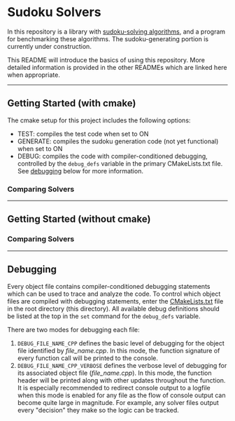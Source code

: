 # Sudoku Solvers

In this repository is a library with [sudoku-solving algorithms](./src/solvers/README.md), and a program for benchmarking these algorithms. The sudoku-generating portion is currently under construction.

This README will introduce the basics of using this repository. More detailed information is provided in the other READMEs which are linked here when appropriate.


--------------------

## Getting Started (with cmake)

The cmake setup for this project includes the following options:
 - TEST: compiles the test code when set to ON
 - GENERATE: compiles the sudoku generation code (not yet functional) when set to ON
 - DEBUG: compiles the code with compiler-conditioned debugging, controlled by the `debug_defs` variable in the primary CMakeLists.txt file. See [debugging](#debugging) below for more information.

### Comparing Solvers

--------------------

## Getting Started (without cmake)

### Comparing Solvers

--------------------

## Debugging

Every object file contains compiler-conditioned debugging statements which can be used to trace and analyze the code. To control which object files are compiled with debugging statements, enter the [CMakeLists.txt](CMakeLists.txt) file in the root directory (this directory). All available debug definitions should be listed at the top in the `set` command for the `debug_defs` variable. 

There are two modes for debugging each file:
1. `DEBUG_FILE_NAME_CPP` defines the basic level of debugging for the object file identified by *file_name.cpp*. In this mode, the function signature of every function call will be printed to the console.
2. `DEBUG_FILE_NAME_CPP_VERBOSE` defines the verbose level of debugging for its associated object file (*file_name.cpp*). In this mode, the function header will be printed along with other updates throughout the function. It is especially recommended to redirect console output to a logfile when this mode is enabled for any file as the flow of console output can become quite large in magnitude. For example, any solver files output every "decision" they make so the logic can be tracked.